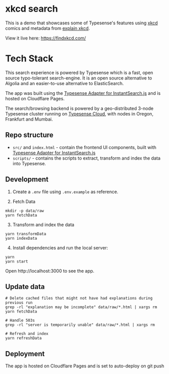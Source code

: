 # xkcd search

This is a demo that showcases some of Typesense's features using [xkcd](https://xkcd.com/) comics and metadata from [explain xkcd](https://www.explainxkcd.com/).

View it live here: https://findxkcd.com/

# Tech Stack

This search experience is powered by Typesense which is a fast, open source typo-tolerant search-engine. It is an open source alternative to Algolia and an easier-to-use alternative to ElasticSearch.

The app was built using the [Typesense Adapter for InstantSearch.js](https://github.com/typesense/typesense-instantsearch-adapter) and is hosted on Cloudflare Pages.

The search/browsing backend is powered by a geo-distributed 3-node Typesense cluster running on [Typesense Cloud](https://cloud.typesense.org), with nodes in Oregon, Frankfurt and Mumbai.


## Repo structure

- `src/` and `index.html` - contain the frontend UI components, built with <a href="https://github.com/typesense/typesense-instantsearch-adapter" target="_blank">Typesense Adapter for InstantSearch.js</a>
- `scripts/` - contains the scripts to extract, transform and index the data into Typesense.

## Development

1. Create a `.env` file using `.env.example` as reference.

2. Fetch Data

  ```shell
  mkdir -p data/raw
  yarn fetchData
  ```

3. Transform and index the data
  ```shell
  yarn transformData
  yarn indexData
  ```

4. Install dependencies and run the local server:

```shell
yarn
yarn start
```

Open http://localhost:3000 to see the app.

## Update data

```shell
# Delete cached files that might not have had explanations during previous run
grep -rl "explanation may be incomplete" data/raw/*.html | xargs rm
yarn fetchData

# Handle 503s
grep -rl "server is temporarily unable" data/raw/*.html | xargs rm

# Refresh and index
yarn refreshData
```

## Deployment

The app is hosted on Cloudflare Pages and is set to auto-deploy on git push
